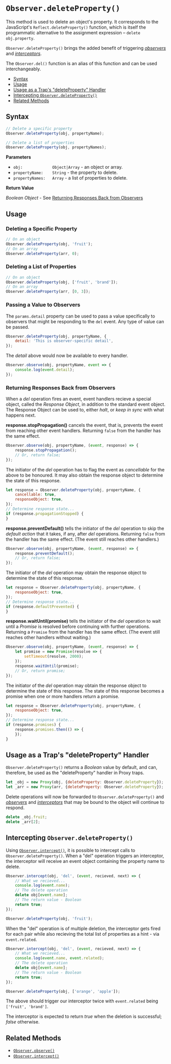 # `Observer.deleteProperty()`

This method is used to delete an object's property. It corresponds to the JavaScript's `Reflect.deleteProperty()` function, which is itself the programmatic alternative to the assignment expression – `delete obj.property`.

`Observer.deleteProperty()` brings the added benefit of triggering [*observers*](../observe) and [*interceptors*](../intercept).

The `Observer.del()` function is an alias of this function and can be used interchangeably.

+ [Syntax](#syntax)
+ [Usage](#usage)
+ [Usage as a Trap's "deleteProperty" Handler](#usage-as-a-traps-deleteproperty-handler)
+ [Intercepting `Observer.deleteProperty()`](#Intercepting-observer.deleteproperty)
+ [Related Methods](#related-methods)

## Syntax

```js
// Delete a specific property
Observer.deleteProperty(obj, propertyName);

// Delete a list of properties
Observer.deleteProperty(obj, propertyNames);
```

**Parameters**

+ `obj:             Object|Array` - an object or array.
+ `propertyName:    String` - the property to delete.
+ `propertyNames:   Array` - a list of properties to delete.

**Return Value**

*Boolean*
*Object* - See [Returning Responses Back from Observers](#returning-responses-back-from-observers)

## Usage

### Deleting a Specific Property

```js
// On an object
Observer.deleteProperty(obj, 'fruit');
// On an array
Observer.deleteProperty(arr, 0);
```

### Deleting a List of Properties

```js
// On an object
Observer.deleteProperty(obj, ['fruit', 'brand']);
// On an array
Observer.deleteProperty(arr, [0, 3]);
```

### Passing a Value to Observers

The `params.detail` property can be used to pass a value specifically to observers that might be responding to the `del` event. Any type of value can be passed.

```js
Observer.deleteProperty(obj, propertyName, {
    detail: 'This is observer-specific detail',
});
```

The *detail* above would now be available to every handler.

```js
Observer.observe(obj, propertyName, event => {
    console.log(event.detail);
});
```

### Returning Responses Back from Observers

When a *del* operation fires an event, event handlers recieve a special object, called the *Response Object*, in addition to the standard event object. The Response Object can be used to, either *halt*, or *keep in sync* with what happens next.

**response.stopPropagation()** cancels the event, that is, prevents the event from reaching other event handlers. Returning `false` from the handler has the same effect. 

```js
Observer.observe(obj, propertyName, (event, response) => {
    response.stopPropagation();
    // Or, return false;
});
```

The initiator of the *del* operation has to flag the event as *cancellable* for the above to be honoured. It may also obtain the response object to determine the state of this response.

```js
let response = Observer.deleteProperty(obj, propertyName, {
    cancellable: true,
    responseObject: true,
});
// Determine response state...
if (response.propagationStopped) {
}
```

**response.preventDefault()** tells the initiator of the *del* operation to skip the *default action* that it takes, if any, after *del* operations. Returning `false` from the handler has the same effect. (The event still reaches other handlers.)

```js
Observer.observe(obj, propertyName, (event, response) => {
    response.preventDefault();
    // Or, return false;
});
```

The initiator of the *del* operation may obtain the response object to determine the state of this response.

```js
let response = Observer.deleteProperty(obj, propertyName, {
    responseObject: true,
});
// Determine response state...
if (response.defaultPrevented) {
}
```

**response.waitUntil(promise)** tells the initiator of the *del* operation to wait until a *Promise* is resolved before continuing with further operations. Returning a `Promise` from the handler has the same effect. (The event still reaches other handlers without waiting.)

```js
Observer.observe(obj, propertyName, (event, response) => {
    let promise = new Promise(resolve => {
        setTimeout(resolve, 2000);
    });
    response.waitUntil(promise);
    // Or, return promise;
});
```

The initiator of the *del* operation may obtain the response object to determine the state of this response. The state of this response becomes a promise when one or more handlers return a promise.

```js
let response = Observer.deleteProperty(obj, propertyName, {
    responseObject: true,
});
// Determine response state...
if (response.promises) {
    response.promises.then(() => {
    });
}
```

## Usage as a Trap's "deleteProperty" Handler

`Observer.deleteProperty()` returns a *Boolean* value by default, and can, therefore, be used as the "deleteProperty" handler in Proxy traps.

```js
let _obj = new Proxy(obj, {deleteProperty: Observer.deleteProperty});
let _arr = new Proxy(arr, {deleteProperty: Observer.deleteProperty});
```

Delete operations will now be forwarded to `Observer.deleteProperty()` and [*observers*](../observe) and [*interceptors*](../intercept) that may be bound to the object will continue to respond.

```js
delete _obj.fruit;
delete _arr[2];
```

## Intercepting `Observer.deleteProperty()`

Using [`Observer.intercept()`](../intercept), it is possible to intercept calls to `Observer.deleteProperty()`. When a "del" operation triggers an interceptor, the interceptor will receive an event object containing the property name to delete.

```js
Observer.intercept(obj, 'del', (event, recieved, next) => {
    // What we recieved...
    console.log(event.name);
    // The delete operation
    delete obj[event.name];
    // The return value - Boolean
    return true;
});

Observer.deleteProperty(obj, 'fruit');
```

When the "del" operation is of multiple deletion, the interceptor gets fired for each pair while also recieving the total list of properties as a hint - via `event.related`.

```js
Observer.intercept(obj, 'del', (event, recieved, next) => {
    // What we recieved...
    console.log(event.name, event.related);
    // The delete operation
    delete obj[event.name];
    // The return value - Boolean
    return true;
});

Observer.deleteProperty(obj, ['orange', 'apple']);
```

The above should trigger our interceptor twice with `event.related` being `['fruit', 'brand']`.

The interceptor is expected to return *true* when the deletion is successful; *false* otherwise.

## Related Methods

+ [`Observer.observe()`](../observe)
+ [`Observer.intercept()`](../intercept)
